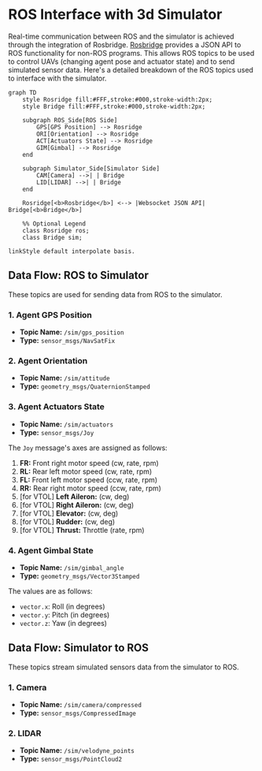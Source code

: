 # ROS Interface with 3d Simulator


Real-time communication between ROS and the simulator is achieved through the integration of Rosbridge.
[Rosbridge](http://wiki.ros.org/rosbridge_suite) provides a JSON API to ROS functionality for non-ROS programs. 
This allows ROS topics to be used to control UAVs (changing agent pose and actuator state) and to send simulated sensor data.
Here's a detailed breakdown of the ROS topics used to interface with the simulator.

```mermaid
graph TD
    style Rosridge fill:#FFF,stroke:#000,stroke-width:2px;
    style Bridge fill:#FFF,stroke:#000,stroke-width:2px;

    subgraph ROS_Side[ROS Side]
        GPS[GPS Position] --> Rosridge
        ORI[Orientation] --> Rosridge
        ACT[Actuators State] --> Rosridge
        GIM[Gimbal] --> Rosridge
    end

    subgraph Simulator_Side[Simulator Side]
        CAM[Camera] -->| | Bridge
        LID[LIDAR] -->| | Bridge
    end

    Rosridge[<b>Rosbridge</b>] <--> |Websocket JSON API| Bridge[<b>Bridge</b>]

    %% Optional Legend
    class Rosridge ros;
    class Bridge sim;

linkStyle default interpolate basis.
```


## Data Flow: ROS to Simulator

These topics are used for sending data from ROS to the simulator.

### 1. Agent GPS Position

- **Topic Name:** `/sim/gps_position`
- **Type:** `sensor_msgs/NavSatFix`

### 2. Agent Orientation

- **Topic Name:** `/sim/attitude`
- **Type:** `geometry_msgs/QuaternionStamped`

### 3. Agent Actuators State

- **Topic Name:** `/sim/actuators`
- **Type:** `sensor_msgs/Joy`

The `Joy` message's axes are assigned as follows:

1. **FR:** Front right motor speed (cw, rate, rpm)
2. **RL:** Rear left motor speed (cw, rate, rpm)
3. **FL:** Front left motor speed (ccw, rate, rpm)
4. **RR:** Rear right motor speed (ccw, rate, rpm)
5. [for VTOL] **Left Aileron:** (cw, deg)
6. [for VTOL] **Right Aileron:** (cw, deg)
7. [for VTOL] **Elevator:** (cw, deg)
8. [for VTOL] **Rudder:** (cw, deg)
9. [for VTOL] **Thrust:** Throttle (rate, rpm)

### 4. Agent Gimbal State

- **Topic Name:** `/sim/gimbal_angle`
- **Type:** `geometry_msgs/Vector3Stamped`

The values are as follows:
- `vector.x`: Roll (in degrees)
- `vector.y`: Pitch (in degrees)
- `vector.z`: Yaw (in degrees)

## Data Flow: Simulator to ROS

These topics stream simulated sensors data from the simulator to ROS.

### 1. Camera

- **Topic Name:** `/sim/camera/compressed`
- **Type:** `sensor_msgs/CompressedImage`

### 2. LIDAR

- **Topic Name:** `/sim/velodyne_points`
- **Type:** `sensor_msgs/PointCloud2`

